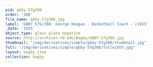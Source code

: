 ```yaml
---
pid: gbby-57g308
order: '308'
file_name: gbby-57g308.jpg
label: 'GBBY 57G/308: George Keogan - Basketball Coach - c1925'
_date: '1925'
object_type: glass plate negative
source: http://archives.nd.edu/Bagby/GBBY-57g308.jpg
thumbnail: "/img/derivatives/simple/gbby-57g308/thumbnail.jpg"
full: "/img/derivatives/simple/gbby-57g308/fullwidth.jpg"
layout: bagby_item
collection: bagby
---
```

